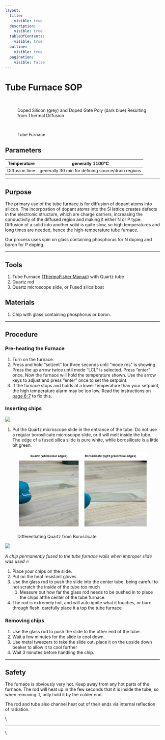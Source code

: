 ```yaml
---
layout:
  title:
    visible: true
  description:
    visible: true
  tableOfContents:
    visible: true
  outline:
    visible: true
  pagination:
    visible: false
---
```


# Tube Furnace SOP



<figure><img src="../.gitbook/assets/image (16) (1).png" alt="" width="256"><figcaption><p>Doped Silicon (grey) and Doped Gate Poly (dark blue) Resulting from Thermal Diffusion</p></figcaption></figure>

<figure><img src="https://lh3.googleusercontent.com/7qir7MnBPj-CUMSZWvlnCNPq5UV52gKTtnjRzcUaLVMF8-oqR11-48frpT_9RhUaT4LfpejWoQORQlAR0zCBQMYhZPg6n2mjp0EcBlpQsRGzJKBjwngtWeMu4vKebWMiOmyAfP3Ax9iW9IBCtzLPDQo" alt="" width="375"><figcaption><p>Tube Furnace</p></figcaption></figure>

## Parameters

| Temperature    | generally 1100°C                                   |
| -------------- | -------------------------------------------------- |
| Diffusion time | generally 30 min for defining source/drain regions |

***

## Purpose

The primary use of the tube furnace is for diffusion of dopant atoms into silicon. The incorpoation of dopant atoms into the Si lattice creates defects in the electronic structure, which are charge carriers, increasing the conductivity of the diffused region and making it either N or P type. Diffusion of a solid into another solid is quite slow, so high temperatures and long times are needed, hence the high-temperature tube furnace.

Our process uses spin on glass containing phosphorus for N doping and boron for P doping.

***

## Tools

1. Tube Furnace ([ThermoFisher Manual](https://drive.google.com/file/d/1ZI5JLqLPNKlWIGWCSD1lCgYlSFpEnkOj/view?usp=sharing)) with Quartz tube
2. Quartz rod
3. Quartz microscope slide, or Fused silica boat

## Materials

1. Chip with glass containing phosphorus or boron.

***

## Procedure

### Pre-heating the Furnace

1. Turn on the furnace.&#x20;
2. Press and hold “set/ent” for three seconds until “mode res” is showing. Press the up arrow twice until mode “LCL” is selected. Press “enter” once. Now the furnace will hold the temperature shown. Use the arrow keys to adjust and press “enter” once to set the setpoint.&#x20;
3. If the furnace stops and holds at a lower temperature than your setpoint, the high temperature alarm may be too low. Read the instructions on [page 6-7](https://drive.google.com/file/d/1ZI5JLqLPNKlWIGWCSD1lCgYlSFpEnkOj/view?usp=sharing) to fix this.

### Inserting chips

![](https://lh5.googleusercontent.com/wXurgh65gFX6Em6MDdvlSiRRvWrNOUFiQ3A_7IbE6lcTO1wunEGcIgzzVtXCno_Cqv61BXWATX3zHmQOIGmaiYzDI0crFLY7eiXBXj9PiV8cPImylx_-1X16ZSdvRn5DL9FhGQJJyTwVYr8ciRkIdB8)

1. Put the Quartz microscope slide in the entrance of the tube. Do not use a regular borosilicate microscope slide, or it will melt inside the tube. The edge of a fused silica slide is pure white, while borosilicate is a little bit green.



<figure><img src="../.gitbook/assets/image (1) (1) (1) (1) (1) (1).png" alt=""><figcaption><p>Differentiating Quartz from Borosilicate</p></figcaption></figure>

![](<../.gitbook/assets/melted chip in tube furnace.jpg>)

_A chip permanently fused to the tube furnace walls when improper slide was used_ :fire:

1. Place your chips on the slide.
2. Put on the heat resistant gloves.
3. Use the glass rod to push the slide into the center tube, being careful to not scratch the inside of the tube too much
   1. Measure out how far the glass rod needs to be pushed in to place the chips atthe center of the tube furnace.
4. The rod is extremely hot, and will auto ignite what it touches, or burn through flesh. carefully place it a top the tube furnace

### Removing chips

1. Use the glass rod to push the slide to the other end of the tube.
2. Wait a few minutes for the slide to cool down.
3. Use metal tweezers to take the slide out. place it on the upside down beaker to allow it to cool further
4. Wait 3 minutes before handling the chip.

***

## Safety

The furnace is obviously very hot. Keep away from any hot parts of the furnace. The rod will heat up in the few seconds that it is inside the tube, so when removing it, only hold it by the colder end.

The rod and tube also channel heat out of their ends via internal reflection of radiation.

\


***

\
